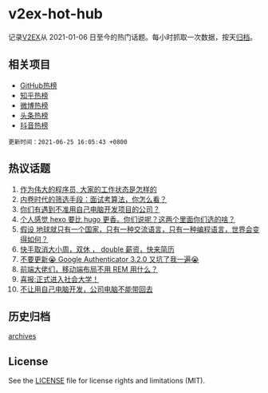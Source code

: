 # v2ex-hot-hub

 记录[V2EX](https://www.v2ex.com/)从 2021-01-06 日至今的热门话题。每小时抓取一次数据，按天[归档](archives)。
 
 ## 相关项目

- [GitHub热榜](https://github.com/lonnyzhang423/github-hot-hub)
- [知乎热榜](https://github.com/lonnyzhang423/zhihu-hot-hub)
- [微博热榜](https://github.com/lonnyzhang423/weibo-hot-hub)
- [头条热榜](https://github.com/lonnyzhang423/toutiao-hot-hub)
- [抖音热榜](https://github.com/lonnyzhang423/douyin-hot-hub)


 `更新时间：2021-06-25 16:05:43 +0800`

## 热议话题

1. [作为伟大的程序员, 大家的工作状态是怎样的](https://www.v2ex.com/t/785636)
1. [内卷时代的筛选手段：面试考算法，你怎么看？](https://www.v2ex.com/t/785603)
1. [你们有遇到不准用自己电脑开发项目的公司？](https://www.v2ex.com/t/785587)
1. [个人感觉 hexo 要比 hugo 更香。你们说呢？这两个里面你们选的啥？](https://www.v2ex.com/t/785625)
1. [假设 地球就只有一个国家，只有一种交流语言，只有一种编程语言，世界会变得如何？](https://www.v2ex.com/t/785709)
1. [快手取消大小周，双休 ， double 薪资，快来简历](https://www.v2ex.com/t/785611)
1. [不要更新😭 Google Authenticator 3.2.0 又坑了我一遍😭](https://www.v2ex.com/t/785645)
1. [前端大佬们，移动端布局不用 REM 用什么？](https://www.v2ex.com/t/785701)
1. [喜报:正式进入社会大学！](https://www.v2ex.com/t/785630)
1. [不让用自己电脑开发，公司电脑不能带回去](https://www.v2ex.com/t/785585)

## 历史归档

[archives](archives)

## License

See the [LICENSE](LICENSE) file for license rights and limitations (MIT).
